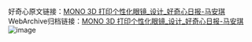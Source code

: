 好奇心原文链接：[MONO 3D 打印个性化眼镜_设计_好奇心日报-马安琪 ](https://www.qdaily.com/articles/9727.html)
WebArchive归档链接：[MONO 3D 打印个性化眼镜_设计_好奇心日报-马安琪 ](http://web.archive.org/web/20190623154840/https://www.qdaily.com/articles/9727.html)
![image](http://ww3.sinaimg.cn/large/007d5XDply1g3vgeefm7uj30u0482qk6)
